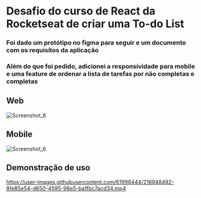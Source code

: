 # Desafio do curso de React da Rocketseat de criar uma To-do List

### Foi dado um protótipo no figma para seguir e um documento com os requisitos da aplicação

### Além do que foi pedido, adicionei a responsividade para mobile e uma feature de ordenar a lista de tarefas por não completas e completas

## Web
![Screenshot_8](https://user-images.githubusercontent.com/61998444/216948347-14535f26-4541-4755-9723-c555310b140f.png)

## Mobile
![Screenshot_6](https://user-images.githubusercontent.com/61998444/216948408-7c2ef027-586d-41cb-a668-4f389266dc36.png)


## Demonstração de uso
https://user-images.githubusercontent.com/61998444/216948492-8fe85e54-d650-4595-98e5-ba1fbc7acd34.mp4

